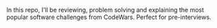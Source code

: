 In this repo, I'll be reviewing, problem solving and explaining the most popular software challenges from CodeWars. Perfect for pre-interviews.
